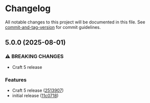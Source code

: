 # Changelog

All notable changes to this project will be documented in this file. See [commit-and-tag-version](https://github.com/absolute-version/commit-and-tag-version) for commit guidelines.

## 5.0.0 (2025-08-01)


### ⚠ BREAKING CHANGES

* Craft 5 release

### Features

* Craft 5 release ([2513907](https://github.com/quantity-digital/craftcms-altapay/commit/2513907ef261ff065c018a5e8561db44eb36565f))
* initial release ([11c0718](https://github.com/quantity-digital/craftcms-altapay/commit/11c071857794d85fd03bb04c02a3a63344f00f7c))
